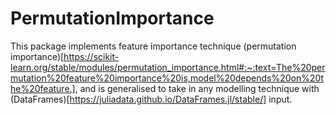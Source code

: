 # PermutationImportance

This package implements feature importance technique (permutation importance)[https://scikit-learn.org/stable/modules/permutation_importance.html#:~:text=The%20permutation%20feature%20importance%20is,model%20depends%20on%20the%20feature.], and is generalised to take in any modelling technique with (DataFrames)[https://juliadata.github.io/DataFrames.jl/stable/] input.